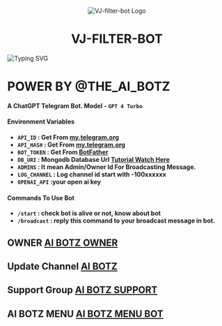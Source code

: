 <p align="center">
  <img src="https://ibb.co/4MYjcZ9" alt="VJ-filter-bot Logo">
</p>
<h1 align="center">
  VJ-FILTER-BOT
</h1>

![Typing SVG](https://readme-typing-svg.herokuapp.com/?lines=WELCOME+TO+AI-BOTZ;A+SIMPLE+AND+POWERFUL+BOT!;CHAT+GPT+4+TURBO;A+CHAT+GPT+BOT+BY+AI-BOTZ!;𝑆𝑡𝑎𝑟𝑡+𝑚𝑒𝑠𝑠𝑎𝑔𝑒+𝑤𝑖𝑡ℎ+𝑝𝑖𝑐!;𝐴𝑛𝑑+𝑚𝑜𝑟𝑒+𝑓𝑒𝑎𝑡𝑢𝑟𝑒𝑠!)
</p>

# POWER BY @THE_AI_BOTZ

**A ChatGPT Telegram Bot. Model - `GPT 4 Turbo`**

#### Environment Variables

- <b>`API_ID` : Get From [my.telegram.org](https://my.telegram.org)
- `API_HASH` : Get From [my.telegram.org](https://my.telegram.org)
- `BOT_TOKEN` : Get From [BotFather](https://telegram.me/BotFather)
- `DB_URI` : Mongodb Database Url [Tutorial Watch Here](https://youtu.be/I36_OTWvT2w)
- `ADMINS` : It mean Admin/Owner Id For Broadcasting Message.
- `LOG_CHANNEL` : Log channel id start with -100xxxxxx
- `OPENAI_API` :your open ai key</b>

#### Commands To Use Bot
- <b>`/start` : check bot is alive or not, know about bot
- `/broadcast` : reply this command to your broadcast message in bot.</b>

## OWNER [AI BOTZ OWNER](https://t.me/Ai_botz_owner_bot)

## Update Channel [AI BOTZ](https://t.em/the_ai_botz)

## Support Group [AI BOTZ SUPPORT](https://t.me/AI_BOTZ_SUPPORT)

## AI BOTZ MENU [AI BOTZ MENU BOT](https://t.me/ai_botz_menu_bot)
